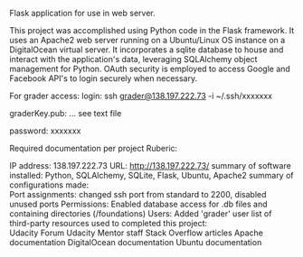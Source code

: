 Flask application for use in web server.

This project was accomplished using Python code in the Flask framework.  It uses an Apache2 web server running on a Ubuntu/Linux OS instance on a DigitalOcean virtual server.  It incorporates a sqlite database to house and interact with the application's data, leveraging SQLAlchemy object management for Python.  OAuth security is employed to access Google and Facebook API's to login securely when necessary.

For grader access:
login:  ssh grader@138.197.222.73 -i ~/.ssh/xxxxxxx

graderKey.pub:
... see text file

password: xxxxxxx


Required documentation per project Ruberic:

IP address:  138.197.222.73
URL:  http://138.197.222.73/
summary of software installed:  Python, SQLAlchemy, SQLite, Flask, Ubuntu, Apache2 
summary of configurations made:  
	Port assignments: changed ssh port from standard to 2200, disabled unused ports
	Permissions:  Enabled database access for .db files and containing directories (/foundations)
	Users:  Added 'grader' user
list of third-party resources used to completed this project:  
	Udacity Forum
	Udacity Mentor staff 
	Stack Overflow articles
	Apache documentation
	DigitalOcean documentation
	Ubuntu documentation


